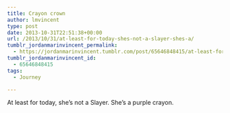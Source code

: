 ```yaml
---
title: Crayon crown
author: lmvincent
type: post
date: 2013-10-31T22:51:38+00:00
url: /2013/10/31/at-least-for-today-shes-not-a-slayer-shes-a/
tumblr_jordanmarinvincent_permalink:
  - https://jordanmarinvincent.tumblr.com/post/65646848415/at-least-for-today-shes-not-a-slayer-shes-a
tumblr_jordanmarinvincent_id:
  - 65646848415
tags:
  - Journey

---
```

At least for today, she’s not a Slayer. She’s a purple crayon.